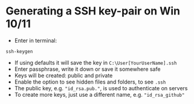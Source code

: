# Generating a SSH key-pair on Win 10/11
- Enter in terminal:
```terminal
ssh-keygen
```
- If using defaults it will save the key in `C:\User[YourUserName].ssh`
- Enter passphrase, write it down or save it somewhere safe
- Keys will be created: public and private
- Enable the option to see hidden files and folders, to see `.ssh`
- The public key, e.g. `"id_rsa.pub."`, is used to authenticate on servers
- To create more keys, just use a different name, e.g. `"id_rsa_github"`
